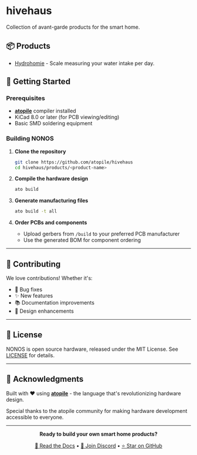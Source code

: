 # hivehaus

Collection of avant-garde products for the smart home.

## 📦 Products

- [Hydrohomie](./src/products/hydrohomie) - Scale measuring your water intake per day.

## 🚀 Getting Started

### Prerequisites

- **[atopile](https://docs.atopile.io/atopile/quickstart)** compiler installed
- KiCad 8.0 or later (for PCB viewing/editing)
- Basic SMD soldering equipment

### Building NONOS

1. **Clone the repository**

   ```bash
   git clone https://github.com/atopile/hivehaus
   cd hivehaus/products/<product-name>
   ```

2. **Compile the hardware design**

   ```bash
   ato build
   ```

3. **Generate manufacturing files**

   ```bash
   ato build -t all
   ```

4. **Order PCBs and components**
   - Upload gerbers from `/build` to your preferred PCB manufacturer
   - Use the generated BOM for component ordering

---

## 🤝 Contributing

We love contributions! Whether it's:

- 🐛 Bug fixes
- ✨ New features
- 📚 Documentation improvements
- 🎨 Design enhancements

---

## 📄 License

NONOS is open source hardware, released under the MIT License. See [LICENSE](LICENSE) for details.

---

## 🌟 Acknowledgments

Built with ❤️ using **[atopile](https://atopile.io)** - the language that's revolutionizing hardware design.

Special thanks to the atopile community for making hardware development accessible to everyone.

---

<div align="center">
  
**Ready to build your own smart home products?**

[📖 Read the Docs](https://github.com/atopile/hivehaus) • [💬 Join Discord](https://discord.com/invite/CRe5xaDBr3) • [⭐ Star on GitHub](https://github.com/atopile/hivehaus)

</div>
